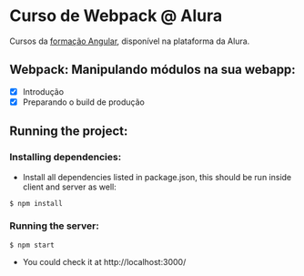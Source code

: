 # Curso de Webpack @ Alura
Cursos da [formação Angular](https://cursos.alura.com.br/formacao-angular), disponível na plataforma da Alura.

## Webpack: Manipulando módulos na sua webapp:
- [X] Introdução
- [X] Preparando o build de produção

## Running the project:
### Installing dependencies:
- Install all dependencies listed in package.json, this should be run inside client and server as well:
```
$ npm install
```

### Running the server:
```
$ npm start
```
- You could check it at http://localhost:3000/

